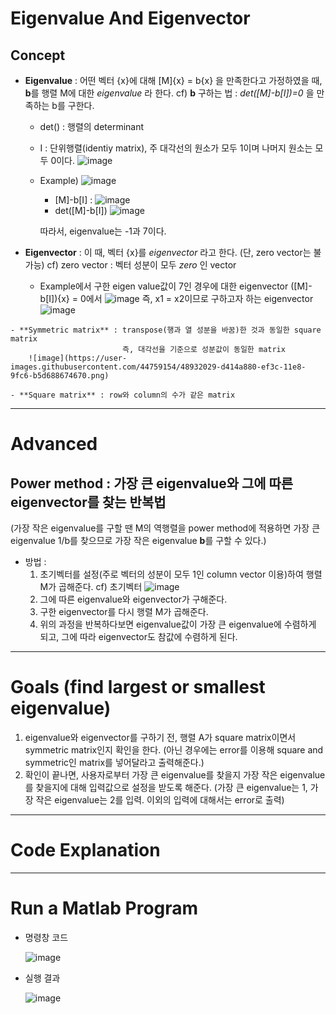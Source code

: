 # Eigenvalue And Eigenvector

## Concept
   - **Eigenvalue** : 어떤 벡터 {x}에 대해 [M]{x} = b{x} 을 만족한다고 가정하였을 때, **b**를 행렬 M에 대한   _eigenvalue_ 라 한다. 
     cf) **b** 구하는 법 : _det([M]-b[I])=0_ 을 만족하는 b를 구한다.
     - det() : 행렬의 determinant 
     - I : 단위행렬(identiy matrix), 주 대각선의 원소가 모두 1이며 나머지 원소는 모두 0이다.
           ![image](https://user-images.githubusercontent.com/44759154/48930529-77ad8b00-ef34-11e8-95c5-d4ef90a7a579.png)

     - Example) 
       ![image](https://user-images.githubusercontent.com/44759154/48930626-2a7de900-ef35-11e8-99db-031043334d90.png)
       - [M]-b[I] :
    ![image](https://user-images.githubusercontent.com/44759154/48930597-f0ace280-ef34-11e8-8a34-4202f957bd76.png)  
       - det([M]-b[I])
       ![image](https://user-images.githubusercontent.com/44759154/48930717-b4c64d00-ef35-11e8-8cd7-e3731e9e61c9.png)  
       
       따라서, eigenvalue는 -1과 7이다.
    
     
   - **Eigenvector** : 이 때, 벡터 {x}를 _eigenvector_ 라고 한다. (단, zero vector는 불가능)
     cf) zero vector : 벡터 성분이 모두 _zero_ 인 vector
     - Example에서 구한 eigen value값이 7인 경우에 대한 eigenvector 
       ([M]-b[I]){x} = 0에서 
        ![image](https://user-images.githubusercontent.com/44759154/48930981-408ca900-ef37-11e8-9b25-8210c4477684.png)
      즉, x1 = x2이므로 구하고자 하는 eigenvector 
         ![image](https://user-images.githubusercontent.com/44759154/48931033-98c3ab00-ef37-11e8-9335-161dd1f8d09b.png)
    
    - **Symmetric matrix** : transpose(행과 열 성분을 바꿈)한 것과 동일한 square matrix
                             즉, 대각선을 기준으로 성분값이 동일한 matrix
        ![image](https://user-images.githubusercontent.com/44759154/48932029-d414a880-ef3c-11e8-9fc6-b5d688674670.png)

    - **Square matrix** : row와 column의 수가 같은 matrix
___
# Advanced
## Power method : 가장 큰 eigenvalue와 그에 따른 eigenvector를 찾는 반복법
(가장 작은 eigenvalue를 구할 땐 M의 역행렬을 power method에 적용하면 가장 큰 eigenvalue 1/b를 찾으므로 
가장 작은 eigenvalue **b**를 구할 수 있다.) 
  - 방법 :
    1) 초기벡터를 설정(주로 벡터의 성분이 모두 1인 column vector 이용)하여 행렬 M가 곱해준다. 
      cf) 초기벡터
      ![image](https://user-images.githubusercontent.com/44759154/48931354-35d31380-ef39-11e8-965c-07fb11b7159c.png)
    2) 그에 따른 eigenvalue와 eigenvector가 구해준다.
    3) 구한 eigenvector를 다시 행렬 M가 곱해준다.
    4) 위의 과정을 반복하다보면 eigenvalue값이 가장 큰 eigenvalue에 수렴하게 되고, 그에 따라 eigenvector도
     참값에 수렴하게 된다.  
  


___

# Goals (find largest or smallest eigenvalue)
1. eigenvalue와 eigenvector를 구하기 전, 행렬 A가 square matrix이면서 symmetric matrix인지 확인을 한다.
    (아닌 경우에는 error를 이용해 square and symmetric인 matrix를 넣어달라고 출력해준다.)
2. 확인이 끝나면, 사용자로부터 가장 큰 eigenvalue를 찾을지 가장 작은 eigenvalue를 찾을지에 대해 입력값으로 설정을 받도록 해준다.
    (가장 큰 eigenvalue는 1, 가장 작은 eigenvalue는 2를 입력. 이외의 입력에 대해서는 error로 출력)

___

# Code Explanation
  
  
  
___

# Run a Matlab Program 
  - 명령창 코드
  
    ![image](https://user-images.githubusercontent.com/44759154/48931891-1db0c380-ef3c-11e8-8310-1ed40c0aae11.png)  

  - 실행 결과
   
    ![image](https://user-images.githubusercontent.com/44759154/48931910-33be8400-ef3c-11e8-93f1-91ceb970900d.png)
